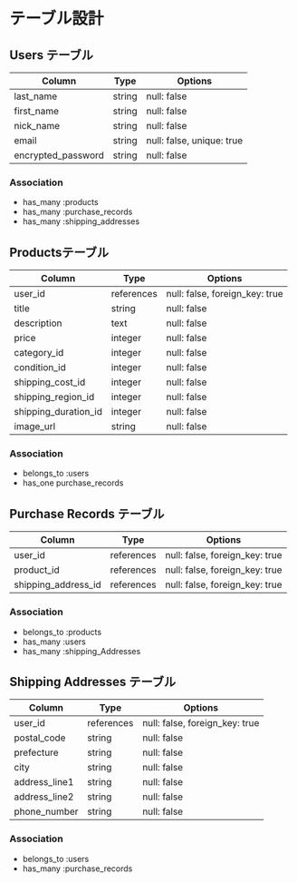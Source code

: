 # テーブル設計

## Users テーブル

| Column             | Type   | Options     |
| ------------------ | ------ | ----------- |
| last_name          | string | null: false |
| first_name         | string | null: false |
| nick_name          | string | null: false |
| email              | string | null: false, unique: true |
| encrypted_password | string | null: false |


### Association

- has_many :products
- has_many :purchase_records
- has_many :shipping_addresses


## Productsテーブル

| Column             | Type       | Options             |
| ------             | ---------- | ------------------- |
| user_id            | references | null: false, foreign_key: true |
| title              | string     | null: false |
| description        | text       | null: false |
| price              | integer    | null: false |
|category_id         | integer    | null: false |
|condition_id        | integer    | null: false |
|shipping_cost_id    | integer    | null: false |
|shipping_region_id  | integer    | null: false |
|shipping_duration_id| integer  | null: false |
|image_url           | string     | null: false |


### Association

- belongs_to :users
- has_one purchase_records


## Purchase Records テーブル

| Column              | Type       | Options             |
| ------              | ---------- | ------------------- |
| user_id             | references | null: false, foreign_key: true |
| product_id          | references | null: false, foreign_key: true |
| shipping_address_id | references | null: false, foreign_key: true |

### Association

- belongs_to :products
- has_many :users
- has_many :shipping_Addresses

## Shipping Addresses テーブル

| Column        | Type       | Options             |
| ------        | ---------- | ------------------- |
| user_id       | references | null: false, foreign_key: true |
| postal_code   | string     | null: false |
| prefecture    | string     | null: false |
| city          | string     | null: false |
| address_line1 | string     | null: false |
| address_line2 | string     | null: false |
| phone_number  | string     | null: false |


### Association

- belongs_to :users
- has_many :purchase_records